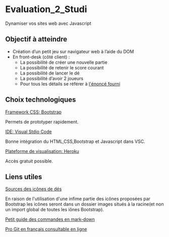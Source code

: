 # Evaluation_2_Studi
Dynamiser vos sites web avec Javascript


## Objectif à atteindre
* Création d’un petit jeu sur navigateur web à l’aide du DOM
* En front-desk (côté client) :
  * La possibilité de créer une nouvelle partie
  * La possibilité de retenir le score courant
  * La possibilité de lancer le dé
  * La possibilité d’avoir 2 joueurs
  * Pour tous les détails se référer à [l'énoncé fourni](https://github.com/eboulme62980/Evaluation_2_STUDI/blob/main/Dynamiser%20vos%20sites%20web%20avec%20Javascript.pdf)

## Choix technologiques
[Framework CSS: Bootstrap](https://getbootstrap.com/)

Permets de prototyper rapidement.

[IDE: Visual Stdio Code](https://code.visualstudio.com/)

Bonne intégration du HTML,CSS,Bootstrap et Javascript dans VSC.

[Plateforme de visualisation: Heroku](https://www.heroku.com/)

Accès gratuit possible.


## Liens utiles
[Sources des icônes de dés](https://icons.getbootstrap.com/)

En raison de l'utilisation d'une infime partie des icônes proposées par Bootstrap les icônes seront dans un dossier images situés à la racine(et non un import global de toutes les iônes Bootstrap).

[Petit guide des commandes en mark-down](https://support.zendesk.com/hc/fr/articles/203691016-Formatage-de-texte-avec-Markdown)

[Pro Git en français consultable en ligne](https://git-scm.com/book/fr/v2)

